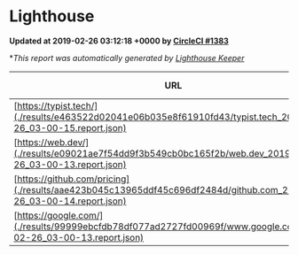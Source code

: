 
# Lighthouse

**Updated at 2019-02-26 03:12:18 +0000 by [CircleCI #1383](https://circleci.com/gh/ItinerisLtd/lighthouse-keeper-example/1383)**

**This report was automatically generated by [Lighthouse Keeper](https://github.com/itinerisltd/lighthouse-keeper)*

| URL | Performance | Accessibility | Best Practices | SEO | PWA | Updated At |
| --- | --- | --- | --- | --- | --- | --- |
| [https://typist.tech/](./results/e463522d02041e06b035e8f61910fd43/typist.tech_2019-02-26_03-00-15.report.json) | 1 |  |  |  |  | 2019-02-26T03:00:15.812Z |
| [https://web.dev/](./results/e09021ae7f54dd9f3b549cb0bc165f2b/web.dev_2019-02-26_03-00-13.report.json) | 0.97 | 0.93 | 0.93 | 0.91 | 1 | 2019-02-26T03:00:13.526Z |
| [https://github.com/pricing](./results/aae423b045c13965ddf45c696df2484d/github.com_2019-02-26_03-00-14.report.json) | 0.8 | 0.89 | 0.93 | 0.9 | 0.58 | 2019-02-26T03:00:14.209Z |
| [https://google.com/](./results/99999ebcfdb78df077ad2727fd00969f/www.google.com_2019-02-26_03-00-13.report.json) | 0.96 | 0.71 | 0.93 | 0.8 | 0.58 | 2019-02-26T03:00:13.607Z |
